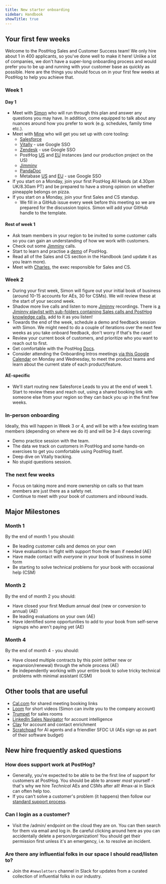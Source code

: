 ```yaml
---
title: New starter onboarding
sidebar: Handbook
showTitle: true
---
```


## Your first few weeks

Welcome to the PostHog Sales and Customer Success team!  We only hire about 1 in 400 applicants, so you've done well to make it here!  Unlike a lot of companies, we don't have a super-long onboarding process and would prefer you to be up and running with your customer base as quickly as possible.  Here are the things you should focus on in your first few weeks at PostHog to help you achieve that.

### Week 1

#### Day 1

 - Meet with [Simon](/community/profiles/28895) who will run through this plan and answer any questions you may have.  In addition, come equipped to talk about any nuances around how you prefer to work (e.g. schedules, family time etc.).
 - Meet with [Mine](/community/profiles/29862) who will get you set up with core tooling:
   - [Salesforce](https://posthog.lightning.force.com/)
   - [Vitally](https://posthog.vitally-eu.io/) - use Google SSO
   - [Zendesk](https://posthoghelp.zendesk.com/agent/dashboard) - use Google SSO
   - PostHog [US](https://us.posthog.com/) and [EU](https://eu.posthog.com/) instances (and our production project on the US)
   - [Jimminy](https://app.jiminny.eu/dashboard)
   - [PandaDoc](https://app.pandadoc.com/)
   - Metabase [US](https://metabase.prod-us.posthog.dev/) and [EU](https://metabase.prod-eu.posthog.dev/) - use Google SSO
 - If you start on a Monday, join your first PostHog All Hands (at 4.30pm UK/8.30am PT) and be prepared to have a strong opinion on whether pineapple belongs on pizza.
 - If you start on a Monday, join your first Sales and CS standup.
   - We fill in a GitHub issue every week before this meeting so we are prepared for the discussion topics.  Simon will add your GitHub handle to the template.

#### Rest of week 1

 - Ask team members in your region to be invited to some customer calls so you can gain an understanding of how we work with customers.
 - Check out some [Jimminy](https://app.jiminny.eu/dashboard) calls.
 - Start to learn and practise a [demo](https://youtu.be/2jQco8hEvTI) of PostHog.
 - Read all of the Sales and CS section in the Handbook (and update it as you learn more).
 - Meet with [Charles](/community/profiles/28625), the exec responsible for Sales and CS.

### Week 2

- During your first week, Simon will figure out your initial book of business (around 10-15 accounts for AEs, 30 for CSMs).  We will review these at the start of your second week.
- Shadow more live calls and listen to more [Jiminny](https://app.jiminny.eu/dashboard) recordings. There is [a Jiminny playlist with sub-folders containing Sales calls and PostHog knowledge calls](https://app.jiminny.eu/playlists#playlist-355cdc2a-1326-4ea6-97e3-e7749800fc8a), add to it as you listen! 
- Towards the end of the week, schedule a demo and feedback session with Simon.  We might need to do a couple of iterations over the next few weeks as you take onboard feedback, don't worry if that's the case!
- Review your current book of customers, and prioritize who you want to reach out to first.
- Get comfortable with the PostHog [Docs](/docs).
- Consider attending the Onboarding Intros meetings [via this Google Calendar](https://calendar.google.com/calendar/embed?src=c_25ceb28129b44d3e9c558c361cc565fde75c95ccf8298857c4c59f9c1f1539f8%40group.calendar.google.com) on Monday and Wednesday, to meet the product teams and learn about the current state of each product/feature. 

#### AE-specific

- We'll start routing new Salesforce Leads to you at the end of week 1.  Start to review these and reach out, using a shared booking link with someone else from your region so they can back you up in the first few weeks.

### In-person onboarding

Ideally, this will happen in Week 3 or 4, and will be with a few existing team members (depending on where we do it) and will be 3-4 days covering:

- Demo practice session with the team.
- The data we track on customers in PostHog and some hands-on exercises to get you comfortable using PostHog itself.
- Deep dive on Vitally tracking.
- No stupid questions session.

### The next few weeks

- Focus on taking more and more ownership on calls so that team members are just there as a safety net.  
- Continue to meet with your book of customers and inbound leads.

## Major Milestones

### Month 1

By the end of month 1 you should:
 - Be leading customer calls and demos on your own
 - Have evaluations in flight with support from the team if needed (AE)
 - Have made contact with _everyone_ in your book of business in some form
 - Be starting to solve technical problems for your book with occasional help (CSM)
 
### Month 2 

By the end of month 2 you should:
  - Have closed your first Medium annual deal (new or conversion to annual) (AE)
  - Be leading evaluations on your own (AE)
  - Have identified some opportunities to add to your book from self-serve signups who aren't paying yet (AE)

### Month 4

By the end of month 4 - you should:
  - Have closed multiple contracts by this point (either new or expansion/renewal) through the whole process (AE)
  - Be independently working with your entire book to solve tricky technical problems with minimal assistant (CSM)

## Other tools that are useful

- [Cal.com](https://app.cal.com/) for shared meeting booking links
- [Loom](https://www.loom.com/) for short videos (Simon can invite you to the company account)
- [Trumpet](https://www.sendtrumpet.com/) for sales rooms
- [LinkedIn Sales Navigator](https://www.linkedin.com/sales/home) for account intelligence
- [Clay](https://www.clay.com/) for account and contact enrichment
- [Scratchpad](https://www.scratchpad.com/) for AI agents and a friendlier SFDC UI (AEs sign up as part of their software budget)

## New hire frequently asked questions

### How does support work at PostHog?

- Generally, you're expected to be able to be the first line of support for customers at PostHog. You should be able to answer _most_ yourself - that's why we hire _Technical_ AEs and CSMs after all! #max-ai in Slack can often help too. 
- If you can't solve a customer's problem (it happens) then follow our [standard support process](/handbook/support/customer-support).

### Can I login as a customer?

- Visit the /admin/ endpoint on the cloud they are on.  You can then search for them via email and log in.  Be careful clicking around here as you can accidentally delete a person/organization! You should get their permission first unless it's an emergency, i.e. to resolve an incident. 

### Are there any influential folks in our space I should read/listen to?

- Join the `#newsletters` channel in Slack for updates from a curated collection of influential folks in our industry.
